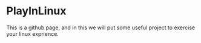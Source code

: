 # PlayInLinux
This is a github page, and in this we will put some useful project to exercise your linux exprience.
